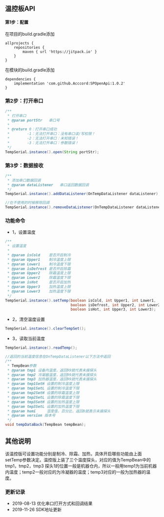 ## 温控板API

#### 第1步：配置
在项目的build.gradle添加
```
allprojects {
    repositories {
        maven { url 'https://jitpack.io' }
    }
}
```
在模块的build.gradle添加
```
dependencies {
    implementation 'com.github.Acccord:SPOpenApi:1.0.2'
}
```

### 第2步：打开串口
``` java
/**
 * 打开串口
 * @param portStr   串口号
 *
 * @return 0：打开串口成功
 *        -1：无法打开串口：没有串口读/写权限！
 *        -2：无法打开串口：未知错误！
 *        -3：无法打开串口：参数错误！
 */
TempSerial.instance().open(String portStr);
```

### 第3步：数据接收
``` java
/**
 * 添加串口数据回调
 * @param dataListener   串口返回数据回调
 */
TempSerial.instance().addDataListener(OnTempDataListener dataListener);

//在不使用的时候移除回调
TempSerial.instance().removeDataListener(OnTempDataListener dataListener);
```

### 功能命令
- 1，设置温度
``` java
/**
 * 设置温度
 *
 * @param isCold    是否开启制冷
 * @param Upper1    制冷温度上限
 * @param Lower1    制冷温度下限
 * @param isDefrost 是否开启除霜
 * @param Upper2    除霜温度上限
 * @param Lower2    除霜温度下限
 * @param isHot     是否开启加热
 * @param Upper3    加热温度上限
 * @param Lower3    加热温度下限
 */
TempSerial.instance().setTemp(boolean isCold, int Upper1, int Lower1,
                              boolean isDefrost, int Upper2, int Lower2,
                              boolean isHot, int Upper3, int Lower3);
```

- 2，清空温度设置
``` java
TempSerial.instance().clearTempSet();
```

- 3，读取当前温度
``` java
TempSerial.instance().readTemp();

//返回的当前温度信息在OnTempDataListener以下方法中返回
/**
 * TempBean参数
 * @param tmp1 设备内温度，返回99就代表未接探头
 * @param tmp2 冷凝器温度，返回99就代表未接探头
 * @param tmp3 加热器温度，返回99就代表未接探头
 * @param tmp1SetH 设置的制冷温度上限
 * @param tmp1SetL 设置的制冷温度下限
 * @param tmp2SetH 设置的除霜温度上限
 * @param tmp2SetL 设置的除霜温度下限
 * @param tmp3SetH 设置的加热温度上限
 * @param tmp3SetL 设置的加热温度下限
 * @param humi     湿度值，百分比，返回0就表示未接探头
 * @param version 版本号
 */
void tempDataBack(TempBean tempBean);
```

## 其他说明
该温控版可设置功能分别是制冷、除霜、加热，具体开启哪些功能由上面setTemp参数决定。温控版上装了三个温度探头，对应的值为TempBean中的tmp1，tmp2，tmp3
探头1的位置一般是机器仓内，所以一般用temp1为当前机器内温度；temp2一般对应的为冷凝器的温度；temp3对应的一般为加热器的温度。

### 更新记录
- 2019-08-13 优化串口打开方式和回调结果
- 2019-11-26 SDK地址更新
